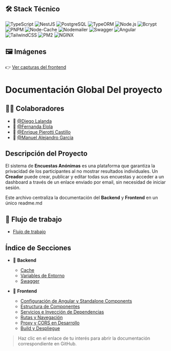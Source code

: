 ## 🛠️ Stack Técnico

![TypeScript](https://img.shields.io/badge/TypeScript-3178C6?style=for-the-badge&logo=typescript&logoColor=white)
![NestJS](https://img.shields.io/badge/NestJS-E0234E?style=for-the-badge&logo=nestjs&logoColor=white)
![PostgreSQL](https://img.shields.io/badge/PostgreSQL-4169E1?style=for-the-badge&logo=postgresql&logoColor=white)
![TypeORM](https://img.shields.io/badge/TypeORM-FEAC32?style=for-the-badge&logo=typeorm&logoColor=black)
![Node.js](https://img.shields.io/badge/Node.js-339933?style=for-the-badge&logo=nodedotjs&logoColor=white)
![Bcrypt](https://img.shields.io/badge/Bcrypt-5A2C8F?style=for-the-badge&logo=security&logoColor=white)
![PNPM](https://img.shields.io/badge/PNPM-F69220?style=for-the-badge&logo=pnpm&logoColor=black)
![Node-Cache](https://img.shields.io/badge/Node--Cache-90C53F?style=for-the-badge&logo=cache&logoColor=white)
![Nodemailer](https://img.shields.io/badge/Nodemailer-FFCC00?style=for-the-badge&logo=gmail&logoColor=black)
![Swagger](https://img.shields.io/badge/Swagger-85EA2D?style=for-the-badge&logo=swagger&logoColor=black)
![Angular](https://img.shields.io/badge/Angular-DD0031?style=for-the-badge&logo=angular&logoColor=white)
![TailwindCSS](https://img.shields.io/badge/Tailwind_CSS-38B2AC?style=for-the-badge&logo=tailwind-css&logoColor=white)
![PM2](https://img.shields.io/badge/PM2-2B037A?style=for-the-badge&logo=pm2&logoColor=white)
![NGINX](https://img.shields.io/badge/NGINX-009639?style=for-the-badge&logo=nginx&logoColor=white)

## 🖼️ Imágenes

👉 [Ver capturas del frontend](./docs/images/images.md)

# Documentación Global Del proyecto

## 🧑‍💻 Colaboradores

- 👤 [@Diego Lalanda](https://github.com/DiegoLalanda)
- 👤 [@Fernanda Elola](https://github.com/FernandaElola)
- 👤 [@Enrique Pierotti Castillo](https://github.com/pierotticastillo)
- 👤 [@Manuel Alejandro García](https://github.com/Manuelgarcia1)

## Descripción del Proyecto

El sistema de **Encuestas Anónimas** es una plataforma que garantiza la privacidad de los participantes al no mostrar resultados individuales. Un **Creador** puede crear, publicar y editar todas sus encuestas y acceder a un dashboard a través de un enlace enviado por email, sin necesidad de iniciar sesión.

Este archivo centraliza la documentación del **Backend** y **Frontend** en un único readme.md

## 🔁 Flujo de trabajo

- [Flujo de trabajo](./docs/flujo-de-trabajo.md)

## Índice de Secciones

- 🔰 **Backend**

  - [Cache](./docs/cache.md)
  - [Variables de Entorno](./docs/env.md)
  - [Swagger](./docs/swagger.md)

- 🚀 **Frontend**
  - [Configuración de Angular y Standalone Components](./docs/configuracion-de-angular-y-standalone-components.md)
  - [Estructura de Componentes](./docs/estructura-de-componentes.md)
  - [Servicios e Inyección de Dependencias](./docs/servicios-e-inyeccion-de-dependencias.md)
  - [Rutas y Navegación](./docs/rutas-y-navegacion.md)
  - [Proxy y CORS en Desarrollo](./docs/proxy-y-cors-en-desarrollo.md)
  - [Build y Despliegue](./docs/build-y-despliegue.md)

> Haz clic en el enlace de tu interés para abrir la documentación correspondiente en GitHub.
